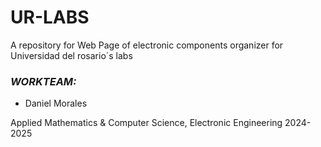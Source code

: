 # UR-LABS

A repository for Web Page of electronic components organizer for Universidad del rosario´s labs

### _WORKTEAM:_

- Daniel Morales

Applied Mathematics & Computer Science,
Electronic Engineering
2024-2025
